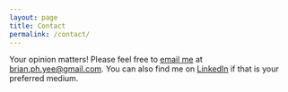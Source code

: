 ```yaml
---
layout: page
title: Contact
permalink: /contact/
---
```


Your opinion matters! Please feel free to [email me](mailto:{{site.email}}) at [brian.ph.yee@gmail.com](mailto:{{site.email}}). You can also find me on [LinkedIn](https://www.linkedin.com/in/brian-yee-2587a054) if that is your preferred medium.

<!-- {% include form.html %} -->
<!-- {% include modal.html %} -->
